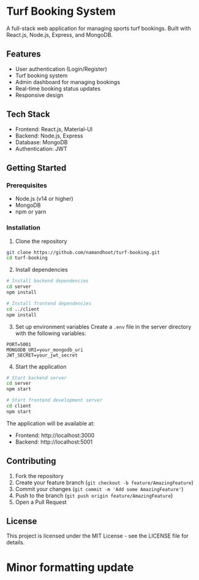 # Turf Booking System

A full-stack web application for managing sports turf bookings. Built with React.js, Node.js, Express, and MongoDB.

## Features

- User authentication (Login/Register)
- Turf booking system
- Admin dashboard for managing bookings
- Real-time booking status updates
- Responsive design

## Tech Stack

- Frontend: React.js, Material-UI
- Backend: Node.js, Express
- Database: MongoDB
- Authentication: JWT

## Getting Started

### Prerequisites

- Node.js (v14 or higher)
- MongoDB
- npm or yarn

### Installation

1. Clone the repository
```bash
git clone https://github.com/namandhoot/turf-booking.git
cd turf-booking
```

2. Install dependencies
```bash
# Install backend dependencies
cd server
npm install

# Install frontend dependencies
cd ../client
npm install
```

3. Set up environment variables
Create a `.env` file in the server directory with the following variables:
```
PORT=5001
MONGODB_URI=your_mongodb_uri
JWT_SECRET=your_jwt_secret
```

4. Start the application
```bash
# Start backend server
cd server
npm start

# Start frontend development server
cd client
npm start
```

The application will be available at:
- Frontend: http://localhost:3000
- Backend: http://localhost:5001

## Contributing

1. Fork the repository
2. Create your feature branch (`git checkout -b feature/AmazingFeature`)
3. Commit your changes (`git commit -m 'Add some AmazingFeature'`)
4. Push to the branch (`git push origin feature/AmazingFeature`)
5. Open a Pull Request

## License

This project is licensed under the MIT License - see the LICENSE file for details. 
# Minor formatting update
